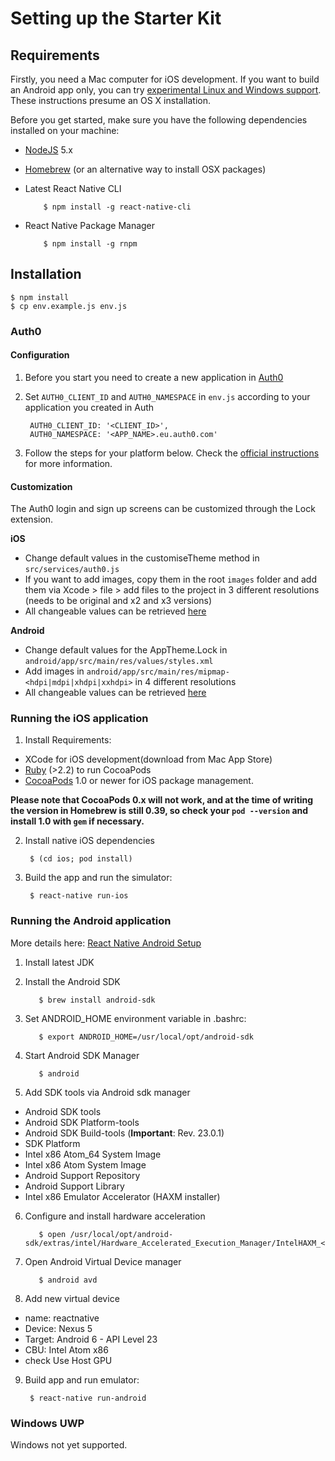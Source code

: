 # Setting up the Starter Kit

## Requirements

Firstly, you need a Mac computer for iOS development. If you want to build an Android app only, you can try [experimental Linux and Windows support](https://facebook.github.io/react-native/docs/linux-windows-support.html). These instructions presume an OS X installation.

Before you get started, make sure you have the following dependencies installed on your machine:

- [NodeJS](https://nodejs.org) 5.x
- [Homebrew](http://brew.sh/) (or an alternative way to install OSX packages)
- Latest React Native CLI

          $ npm install -g react-native-cli

- React Native Package Manager

          $ npm install -g rnpm

## Installation

    $ npm install
    $ cp env.example.js env.js

### Auth0

#### Configuration

1. Before you start you need to create a new application in [Auth0](https://manage.auth0.com/#/applications/)
2. Set `AUTH0_CLIENT_ID` and `AUTH0_NAMESPACE` in `env.js` according to your application you created in Auth

        AUTH0_CLIENT_ID: '<CLIENT_ID>',
        AUTH0_NAMESPACE: '<APP_NAME>.eu.auth0.com'

3. Follow the steps for your platform below. Check the [official instructions](https://github.com/auth0/react-native-lock) for more information.

#### Customization

The Auth0 login and sign up screens can be customized through the Lock extension.

**iOS**
* Change default values in the customiseTheme method in `src/services/auth0.js`
* If you want to add images, copy them in the root `images` folder and add them via Xcode > file > add files to the project in 3 different resolutions (needs to be original and x2 and x3 versions)
* All changeable values can be retrieved [here]( https://auth0.com/docs/libraries/lock-ios/customization)

**Android**

* Change default values for the AppTheme.Lock in  `android/app/src/main/res/values/styles.xml`
* Add images in `android/app/src/main/res/mipmap-<hdpi|mdpi|xhdpi|xxhdpi>` in 4 different resolutions
* All changeable values can be retrieved [here]( https://github.com/auth0/Lock.Android/blob/master/lock/src/main/res/values/styles.xml)

### Running the iOS application

1. Install Requirements:

  - XCode for iOS development(download from Mac App Store)
  - [Ruby](https://www.ruby-lang.org) (>2.2) to run CocoaPods
  - [CocoaPods](https://cocoapods.org/) 1.0 or newer for iOS package management.

**Please note that CocoaPods 0.x will not work, and at the time of writing the version in Homebrew is still 0.39, so check your `pod --version` and install 1.0 with `gem` if necessary.**

2. Install native iOS dependencies

        $ (cd ios; pod install)

3. Build the app and run the simulator:

        $ react-native run-ios

### Running the Android application

More details here: [React Native Android Setup](https://facebook.github.io/react-native/docs/android-setup.html)

1. Install latest JDK
2. Install the Android SDK

          $ brew install android-sdk

3. Set ANDROID_HOME environment variable in .bashrc:

          $ export ANDROID_HOME=/usr/local/opt/android-sdk

4. Start Android SDK Manager

          $ android

5. Add SDK tools via Android sdk manager

  - Android SDK tools
  - Android SDK Platform-tools
  - Android SDK Build-tools (**Important**: Rev. 23.0.1)
  - SDK Platform
  - Intel x86 Atom_64 System Image
  - Intel x86 Atom System Image
  - Android Support Repository
  - Android Support Library
  - Intel x86 Emulator Accelerator (HAXM installer)

6. Configure and install hardware acceleration

          $ open /usr/local/opt/android-sdk/extras/intel/Hardware_Accelerated_Execution_Manager/IntelHAXM_<version>.dmg

7. Open Android Virtual Device manager

          $ android avd

8. Add new virtual device

  - name: reactnative
  - Device: Nexus 5
  - Target: Android 6 - API Level 23
  - CBU: Intel Atom x86
  - check Use Host GPU

9. Build app and run emulator:

        $ react-native run-android

### Windows UWP

Windows not yet supported.

